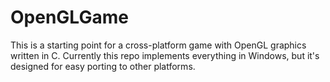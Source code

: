 # OpenGLGame
This is a starting point for a cross-platform game with OpenGL graphics written in C. Currently this repo implements everything in Windows, but it's designed for easy porting to other platforms.
